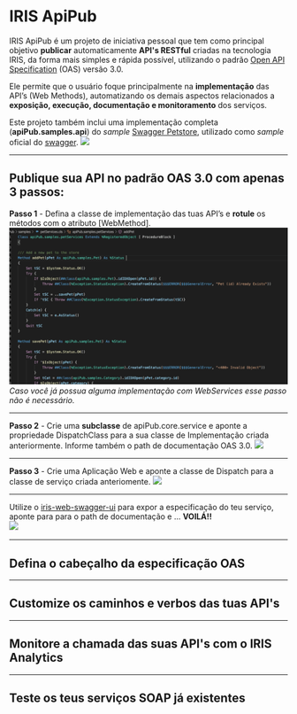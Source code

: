# **IRIS ApiPub**

IRIS ApiPub é um projeto de iniciativa pessoal que tem como principal objetivo **publicar** automaticamente **API's RESTful** criadas na tecnologia IRIS, da forma mais simples e rápida possível, utilizando o padrão [Open API Specification](https://swagger.io/specification/) (OAS) versão 3.0.

Ele permite que o usuário foque principalmente na **implementação** das API’s (Web Methods), automatizando os demais aspectos relacionados a **exposição, execução, documentação e monitoramento** dos serviços.

Este projeto também inclui uma implementação completa (**apiPub.samples.api**) do *sample* [Swagger Petstore](https://app.swaggerhub.com/apis/Colon-Org/Swagger-PetStore-3.0/1.1), utilizado como *sample* oficial do [swagger](https://swagger.io/). 
![](PetStore.gif)


---

## **Publique sua API no padrão OAS 3.0 com apenas 3 passos:**

**Passo 1** - Defina a classe de implementação das tuas API’s e **rotule** os métodos com o atributo [WebMethod].
![](labelingImplementationMethod.gif)
*Caso você já possua alguma implementação com WebServices esse passo não é necessário.*

---

**Passo 2** - Crie uma **subclasse** de apiPub.core.service e aponte a propriedade DispatchClass para a sua classe de Implementação criada anteriormente. Informe também o path de documentação OAS 3.0.
![](configuringServiceClass.gif)

---

**Passo 3** - Crie uma Aplicação Web e aponte a classe de Dispatch para a classe de serviço criada anteriomente.
![](creatingWebApp.gif)

---

Utilize o [iris-web-swagger-ui](https://openexchange.intersystems.com/package/iris-web-swagger-ui) para expor a especificação do teu serviço, aponte para para o path de documentação e ... **VOILÁ!!**  
![](testingFirstMethod.gif)

---

## Defina o cabeçalho da especificação OAS

---

## Customize os caminhos e verbos das tuas API's

---

## Monitore a chamada das suas API's com o IRIS Analytics 

---

## Teste os teus serviços SOAP já existentes 



